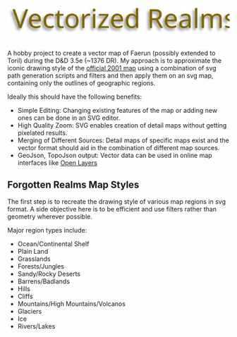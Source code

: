 # ![Vectorized Realms](images/vec-realms.svg)

A hobby project to create a vector map of Faerun (possibly extended to Toril) during the D&D 3.5e (~1376 DR).
My approach is to approximate the iconic drawing style of the [official 2001 map](http://web.archive.org/web/20160816135344/http://archive.wizards.com/dnd/images/wd_maps/FRposterLarge_150.jpg) using a combination of svg path generation scripts and filters and then apply them on an svg map, containing only the outlines of geographic regions.

Ideally this should have the following benefits:
* Simple Editing: Changing existing features of the map or adding new ones can be done in an SVG editor.
* High Quality Zoom: SVG enables creation of detail maps without getting pixelated results.
* Merging of Different Sources: Detail maps of specific maps exist and the vector format should aid in the combination of different map sources.
* GeoJson, TopoJson output: Vector data can be used in online map interfaces like [Open Layers](https://openlayers.org/)

## Forgotten Realms Map Styles

The first step is to recreate the drawing style of various map regions in svg format. A side objective here is to be efficient and use filters rather than geometry wherever possible. 

Major region types include:
* Ocean/Continental Shelf
* Plain Land
* Grasslands
* Forests/Jungles
* Sandy/Rocky Deserts
* Barrens/Badlands
* Hills
* Cliffs
* Mountains/High Mountains/Volcanos
* Glaciers
* Ice
* Rivers/Lakes

